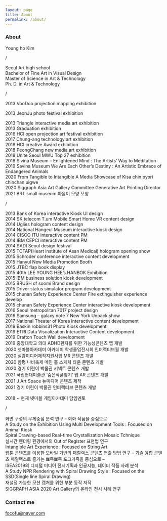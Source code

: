 ```yaml
---
layout: page
title: About
permalink: /about/
---
```


### About

Young ho Kim</br>

/

Seoul Art high school</br>
Bachelor of Fine Art in Visual Design</br>
Master of Science in Art & Technology</br>
Ph. D. in Art & Technology</br>

/

2013 VooDoo projection mapping exhibition

2013 JeonJu photo festival exhibition

2013 Triangle interactive media art exhibition</br>
2013 Graduation exhibition</br>
2016 HCI open projection art festival exhibition</br>
2017 Chung-ang technology art exhibition</br>
2018 HCI creative Award exhibition</br>
2018 PeongChang new media art exhibition</br>
2018 Unite Seoul MWU Top 27 exhibition</br>
2018 Sivina Museum – Enlightened Mind : The Artists’ Way to Meditation</br>
2019 Savina Museum We Are Each Other’s Destiny : An Artistic Embrace of Endangered Animals</br>
2020 From Tangible to Intangible A Media Showcase of Kisa chin pyori chinchan uigwe</br>
2020 Siggraph Asia Art Gallery Committee Generative Art Printing Director</br>
2021 BRT small museum 마음이 모양 모양</br>

/

2013 Bank of Korea interactive Kiosk UI design</br>
2014 SK telecom T.um Mobile Smart Home VR content design</br>
2014 Uglies hologram content design</br>
2014 National Hangeul Museum interactive kiosk design</br>
2014 CISCO ITU interactive content PM</br>
2014 IBM CEPCI interactive content PM</br>
2014 SADI Seoul design festival</br>
2015 TCTAP(Heart institute of Asan Medical) hologram opening show</br>
2015 Schroder conference interactive content development</br>
2015 Hanyul New Media Promotion Booth</br>
2015 JTBC flap book display</br>
2015 40th LEE YOUNG HEE’s HANBOK Exhibition</br>
2015 IBM business solution kiosk development</br>
2015 BRUSH of soomi Brand design</br>
2015 Driver status simulator program development</br>
2015 chunan Safety Experience Center Fire extinguisher experience develop</br>
2015 chunan Safety Experience Center interactive kiosk development</br>
2016 Seoul metropolitan 7017 project design</br>
2016 Samsung – galaxy note 7 New York Unpack show</br>
2017 National Theater of Korea interactive content development</br>
2019 Baskin robbins31 Photo Kiosk development</br>
2019 ETRI Data Visualization Interactive Content development</br>
2019 Crafton Touch Wall development</br>
2019 중앙대학교 의대 ADHD환자를 위한 기능성콘텐츠 앱 개발</br>
2020 넷마블아카데미 아카데미 학생졸업전시회 인터랙티브월 개발</br>
2020 실감미디어제작지원사업 MR 콘텐츠 개발</br>
2020 함평 나비축제 메인 홀 스케치 타운 콘텐츠 개발</br>
2020 경기 어린이 박물관 키넥트 콘텐츠 개발</br>
2021 국립현대미술관 ‘숨은작품찾기‘ 웹 AR 콘텐츠 개발</br>
2021 J Art Space 뉴미디어 콘텐츠 제작</br>
2021 경기 어린이 박물관 인터랙티브 콘텐츠 개발</br>

2018 ~ 현재 넷마블 게임아카데미 담임멘토

/

화면 구성의 무게중심 분석 연구 – 회화 작품을 중심으로</br>
A Study on the Exhibition Using Multi Development Tools : Focused on Animal Kiosk</br>
Spiral Drawing-based Real-time Crystallization Mosaic Tchnique</br>
실시간 렌더링 환경에서의 Out of Register 표현법 연구</br>
Intangible Art Experience : Focused on String Art</br>
웹툰 콘텐츠를 이용한 모바일 기반의 패럴랙스 콘텐츠 연출 방법 연구 – 기술 융합 콘텐츠 패럴랙스로 즐기는 뾰족뾰족 포크가족을 중심으로 –</br>
ISEA2019의 디지털 미디어 전시기획과 인공지능, 데이터 작품 사례 분석</br>
A Study NPR Rendering with Spiral Drawing Style : Focused on the SSD(Single line Spiral Drawing)</br>
재설정 가능한 모션 캡쳐를 위한 부분 동작 저작</br>
SIGGRAPH ASIA 2020 Art Gallery의 온라인 전시 사례 연구</br>


### Contact me

[focofu@naver.com](mailto:email@domain.com)
